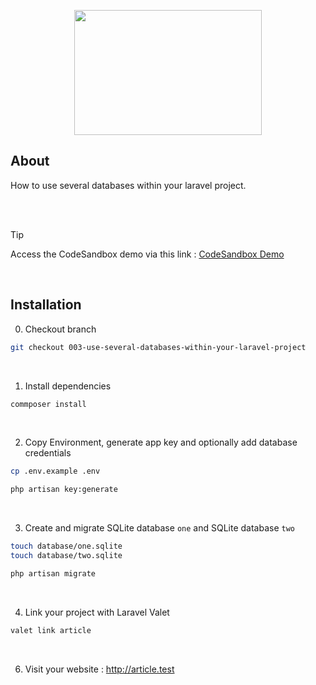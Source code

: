 <p align="center"><img src="https://raw.githubusercontent.com/capsulescodes/articles/main/capsules-articles-image.svg" width="300px" height="200px" /></p>


## About

How to use several databases within your laravel project.

<br>
<br>

> [!TIP]
> Access the CodeSandbox demo via this link : [CodeSandbox Demo](https://codesandbox.io/p/devbox/silly-zhukovsky-tkl95q)

<br>

## Installation

0. Checkout branch

```bash
git checkout 003-use-several-databases-within-your-laravel-project
```

<br>

1. Install dependencies

```bash
commposer install
```

<br>

2. Copy Environment, generate app key and optionally add database credentials
```bash
cp .env.example .env

php artisan key:generate
```

<br>

3. Create and migrate SQLite database `one` and SQLite database `two`
```bash
touch database/one.sqlite
touch database/two.sqlite

php artisan migrate
```

<br>

4. Link your project with Laravel Valet

```bash
valet link article
```

<br>

6. Visit your website : http://article.test
